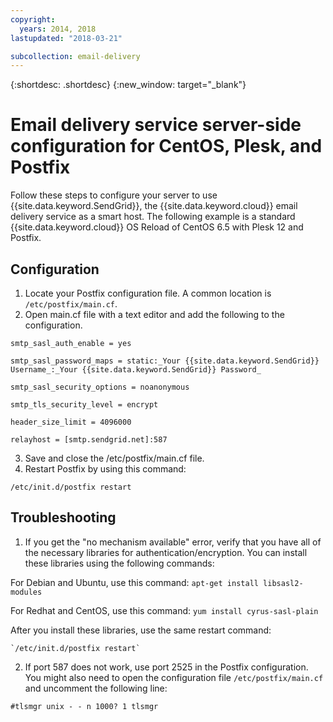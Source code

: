 ```yaml
---
copyright:
  years: 2014, 2018
lastupdated: "2018-03-21"

subcollection: email-delivery
---
```


{:shortdesc: .shortdesc}
{:new_window: target="_blank"}

# Email delivery service server-side configuration for CentOS, Plesk, and Postfix

Follow these steps to configure your server to use {{site.data.keyword.SendGrid}}, the {{site.data.keyword.cloud}} email delivery service as a smart host. The following example is a standard {{site.data.keyword.cloud}} OS Reload of CentOS 6.5 with Plesk 12 and Postfix.

## Configuration

1. Locate your Postfix configuration file. A common location is `/etc/postfix/main.cf`.
2. Open main.cf file with a text editor and add the following to the configuration.

  `smtp_sasl_auth_enable = yes`

  `smtp_sasl_password_maps = static:_Your {{site.data.keyword.SendGrid}} Username_:_Your {{site.data.keyword.SendGrid}} Password_`

  `smtp_sasl_security_options = noanonymous`

  `smtp_tls_security_level = encrypt`

  `header_size_limit = 4096000`

  `relayhost = [smtp.sendgrid.net]:587`

3. Save and close the /etc/postfix/main.cf file.
4. Restart Postfix by using this command:

  `/etc/init.d/postfix restart`

## Troubleshooting

1.  If you get the "no mechanism available" error, verify that you have all of the necessary libraries for authentication/encryption. You can install these libraries using the following commands:

  For Debian and Ubuntu, use this command:  `apt-get install libsasl2-modules`

  For Redhat and CentOS, use this command: `yum install cyrus-sasl-plain`

  After you install these libraries, use the same restart command:

    `/etc/init.d/postfix restart`

2.  If port 587 does not work, use port 2525 in the Postfix configuration. You might also need to open the configuration file `/etc/postfix/main.cf`  and uncomment the following line:

  `#tlsmgr unix - - n 1000? 1 tlsmgr`
